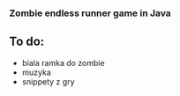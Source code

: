 ### Zombie endless runner game in Java

## To do:
- biala ramka do zombie
- muzyka
- snippety z gry
